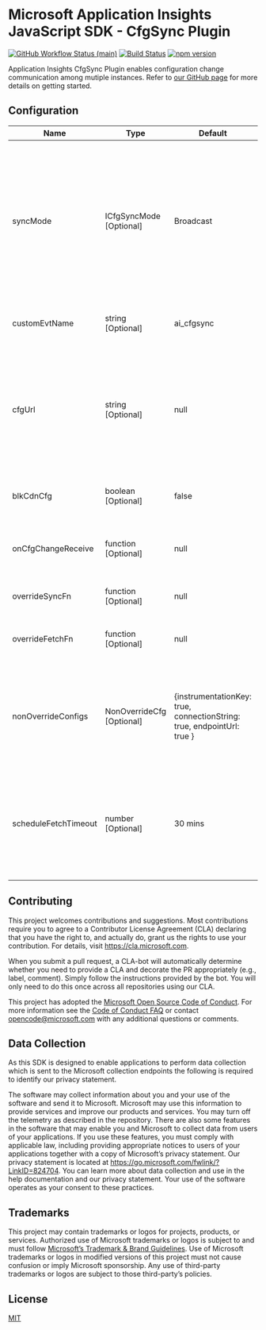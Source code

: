 
# Microsoft Application Insights JavaScript SDK - CfgSync Plugin

[![GitHub Workflow Status (main)](https://img.shields.io/github/actions/workflow/status/microsoft/ApplicationInsights-JS/ci.yml?branch=main)](https://github.com/microsoft/ApplicationInsights-JS/tree/main)
[![Build Status](https://dev.azure.com/mseng/AppInsights/_apis/build/status/AppInsights%20-%20DevTools/1DS%20JavaScript%20SDK%20web%20SKU%20vNext?branchName=main)](https://dev.azure.com/mseng/AppInsights/_build/latest?definitionId=8184&branchName=main)
[![npm version](https://badge.fury.io/js/%40microsoft%2Fapplicationinsights-cfgsync-js.svg)](https://badge.fury.io/js/%40microsoft%2Fapplicationinsights-cfgsync-js)

Application Insights CfgSync Plugin enables configuration change communication among mutiple instances.
Refer to [our GitHub page](https://github.com/microsoft/ApplicationInsights-JS) for more details on getting started.

## Configuration

| Name | Type | Default | Description |
|------|------|---------|-------------|
| syncMode | ICfgSyncMode<br>[Optional]| Broadcast | Sync mode of current instance. If set to `None`, current instance will NOT receive or broadcast config changes. If set to `Broadcast`, current instance will ONLY broadcast changes. If set to `Receive`, instance will ONLY receive config changes but NOT broadcast config changes. |
| customEvtName | string<br>[Optional] | ai_cfgsync | Event name for sending or listening to configuration change details. |
| cfgUrl | string<br>[Optional] | null | CDN endpoint for fetching configuration. If cfgUrl is defined, instance will NOT listen to core configuration changes. Details defined in the CDN endpoint should follow `ICfgSyncCdnConfig` interface. |
| blkCdnCfg | boolean<br>[Optional] | false | Determines if fetching the CDN endpoint should be blocked or not. |
| onCfgChangeReceive | function<br>[Optional] | null | Overrides callback function to handle event details when changes are received via event listener. |
| overrideSyncFn | function<br>[Optional] | null | Overrides sync() function to broadcast changes. |
| overrideFetchFn | function<br>[Optional] | null | Overrides fetch function to get config from cfgUrl when cfgUrl is defined. |
| nonOverrideConfigs | NonOverrideCfg<br>[Optional] | {instrumentationKey: true, connectionString: true, endpointUrl: true } | When current instance is set with syncMode: `Receive`, config fields under nonOverrideConfigs will NOT be changed by any confif details sent out from other instances. |
| scheduleFetchTimeout | number<br>[Optional] | 30 mins | Identifies the time interval (in milliseconds) for fetching config details from cfgUrl when cfgUrl is defined. If set to 0, the fetch operation will only be called once during initialization. |


## Contributing

This project welcomes contributions and suggestions. Most contributions require you to
agree to a Contributor License Agreement (CLA) declaring that you have the right to,
and actually do, grant us the rights to use your contribution. For details, visit
<https://cla.microsoft.com>.

When you submit a pull request, a CLA-bot will automatically determine whether you need
to provide a CLA and decorate the PR appropriately (e.g., label, comment). Simply follow the
instructions provided by the bot. You will only need to do this once across all repositories using our CLA.

This project has adopted the [Microsoft Open Source Code of Conduct](https://opensource.microsoft.com/codeofconduct/).
For more information see the [Code of Conduct FAQ](https://opensource.microsoft.com/codeofconduct/faq/)
or contact [opencode@microsoft.com](mailto:opencode@microsoft.com) with any additional questions or comments.

## Data Collection

As this SDK is designed to enable applications to perform data collection which is sent to the Microsoft collection endpoints the following is required to identify our privacy statement.

The software may collect information about you and your use of the software and send it to Microsoft. Microsoft may use this information to provide services and improve our products and services. You may turn off the telemetry as described in the repository. There are also some features in the software that may enable you and Microsoft to collect data from users of your applications. If you use these features, you must comply with applicable law, including providing appropriate notices to users of your applications together with a copy of Microsoft’s privacy statement. Our privacy statement is located at <https://go.microsoft.com/fwlink/?LinkID=824704>. You can learn more about data collection and use in the help documentation and our privacy statement. Your use of the software operates as your consent to these practices.

## Trademarks

This project may contain trademarks or logos for projects, products, or services. Authorized use of Microsoft trademarks or logos is subject to and must follow [Microsoft’s Trademark & Brand Guidelines](https://www.microsoft.com/en-us/legal/intellectualproperty/trademarks/usage/general). Use of Microsoft trademarks or logos in modified versions of this project must not cause confusion or imply Microsoft sponsorship. Any use of third-party trademarks or logos are subject to those third-party’s policies.

## License

[MIT](LICENSE)
